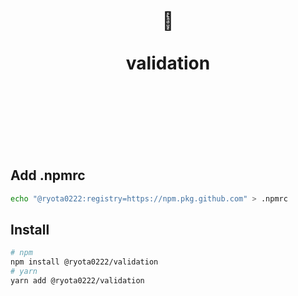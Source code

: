 <div align="center">
  <h1>
    <br/>
    <br/>
    🐰
    <br />
    <br />
    validation
    <br />
    <br />
    <br />
  </h1>
  <sup>
    <!-- <a href="https://www.npmjs.com/package/react-use">
       <img src="https://img.shields.io/npm/v/react-use.svg" alt="npm package" />
    </a> -->
  </sup>
  <br />
  <br />
</div>

## Add .npmrc

```bash
echo "@ryota0222:registry=https://npm.pkg.github.com" > .npmrc
```

## Install

```bash
# npm
npm install @ryota0222/validation
# yarn
yarn add @ryota0222/validation
```

